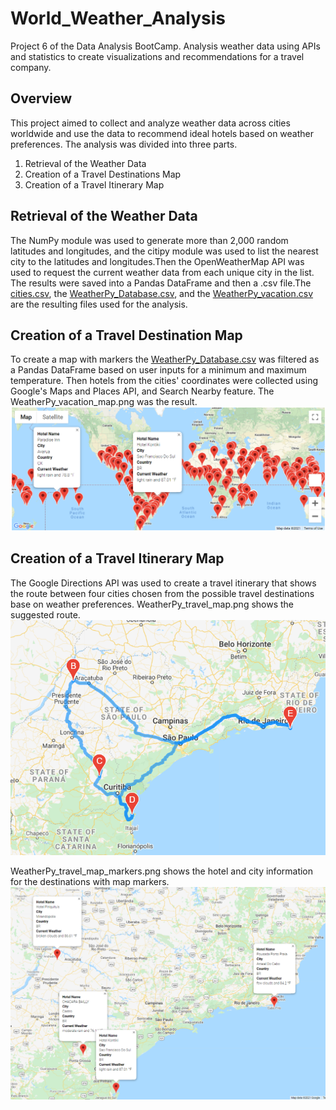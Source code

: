 # World_Weather_Analysis
Project 6 of the Data Analysis BootCamp. Analysis weather data using APIs and statistics to create visualizations and recommendations for a travel company.
## Overview
This project aimed to collect and analyze weather data across cities worldwide and use the data to recommend ideal hotels based on weather preferences.
The analysis was divided into three parts.
1. Retrieval of the Weather Data
2. Creation of a Travel Destinations Map
3. Creation of a Travel Itinerary Map
## Retrieval of the Weather Data
The NumPy module was used to generate more than 2,000 random latitudes and longitudes, and the citipy module was used to list the nearest city to the latitudes and longitudes.Then the OpenWeatherMap API was used to request the current weather data from each unique city in the list. The results were saved into a Pandas DataFrame and then a .csv file.The [cities.csv](https://github.com/RuthLD/World_Weather_Analysis/blob/main/weather_data/cities.csv), the [WeatherPy_Database.csv](https://github.com/RuthLD/World_Weather_Analysis/blob/main/Weather_Database/WeatherPy_Database.csv), and the [WeatherPy_vacation.csv](https://github.com/RuthLD/World_Weather_Analysis/blob/main/Vacation_Search/WeatherPy_vacation.csv) are the resulting files used for the analysis.
## Creation of a Travel Destination Map
To create a map with markers the [WeatherPy_Database.csv](https://github.com/RuthLD/World_Weather_Analysis/blob/main/Weather_Database/WeatherPy_Database.csv) was filtered as a Pandas DataFrame based on user inputs for a minimum and maximum temperature. Then hotels from the cities' coordinates were collected using Google's Maps and Places API, and Search Nearby feature. The WeatherPy_vacation_map.png was the result.![WeatherPy_vacation_map.png](https://github.com/RuthLD/World_Weather_Analysis/blob/main/Vacation_Search/WeatherPy_vacation_map.png)
## Creation of a Travel Itinerary Map
The Google Directions API was used to create a travel itinerary that shows the route between four cities chosen from the possible travel destinations base on weather preferences. 
WeatherPy_travel_map.png shows the suggested route.
![WeatherPy_travel_map.png](https://github.com/RuthLD/World_Weather_Analysis/blob/main/Vacation_Itinerary/WeatherPy_travel_map.png) 

WeatherPy_travel_map_markers.png shows the hotel and city information for the destinations with map markers.
![WeatherPy_travel_map_markers.png](https://github.com/RuthLD/World_Weather_Analysis/blob/main/Vacation_Itinerary/WeatherPy_travel_map_markers.png)
